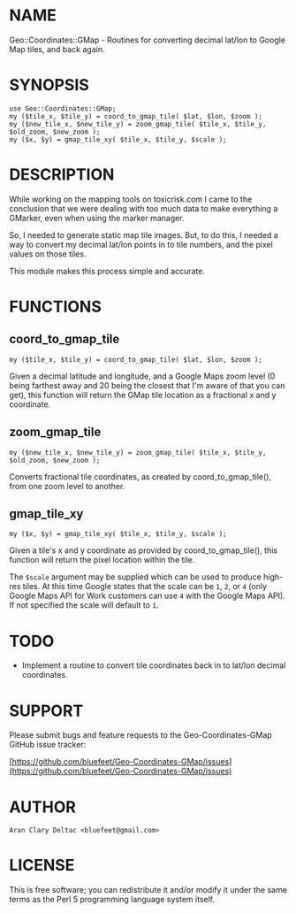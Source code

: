 # NAME

Geo::Coordinates::GMap - Routines for converting decimal lat/lon to Google
Map tiles, and back again.

# SYNOPSIS

    use Geo::Coordinates::GMap;
    my ($tile_x, $tile_y) = coord_to_gmap_tile( $lat, $lon, $zoom );
    my ($new_tile_x, $new_tile_y) = zoom_gmap_tile( $tile_x, $tile_y, $old_zoom, $new_zoom );
    my ($x, $y) = gmap_tile_xy( $tile_x, $tile_y, $scale );

# DESCRIPTION

While working on the mapping tools on toxicrisk.com I came to the conclusion
that we were dealing with too much data to make everything a GMarker, even
when using the marker manager.

So, I needed to generate static map tile images.  But, to do this, I needed a
way to convert my decimal lat/lon points in to tile numbers, and the pixel
values on those tiles.

This module makes this process simple and accurate.

# FUNCTIONS

## coord\_to\_gmap\_tile

    my ($tile_x, $tile_y) = coord_to_gmap_tile( $lat, $lon, $zoom );

Given a decimal latitude and longitude, and a Google Maps zoom level (0 being farthest away
and 20 being the closest that I'm aware of that you can get), this function will return the
GMap tile location as a fractional x and y coordinate.

## zoom\_gmap\_tile

    my ($new_tile_x, $new_tile_y) = zoom_gmap_tile( $tile_x, $tile_y, $old_zoom, $new_zoom );

Converts fractional tile coordinates, as created by coord\_to\_gmap\_tile(), from one
zoom level to another.

## gmap\_tile\_xy

    my ($x, $y) = gmap_tile_xy( $tile_x, $tile_y, $scale );

Given a tile's x and y coordinate as provided by coord\_to\_gmap\_tile(), this function
will return the pixel location within the tile.

The `$scale` argument may be supplied which can be used to produce high-res tiles.
At this time Google states that the scale can be `1`, `2`, or `4` (only Google
Maps API for Work customers can use `4` with the Google Maps API).  If not specified
the scale will default to `1`.

# TODO

- Implement a routine to convert tile coordinates back in to lat/lon decimal
coordinates.

# SUPPORT

Please submit bugs and feature requests to the
Geo-Coordinates-GMap GitHub issue tracker:

[https://github.com/bluefeet/Geo-Coordinates-GMap/issues](https://github.com/bluefeet/Geo-Coordinates-GMap/issues)

# AUTHOR

    Aran Clary Deltac <bluefeet@gmail.com>

# LICENSE

This is free software; you can redistribute it and/or modify it under
the same terms as the Perl 5 programming language system itself.
